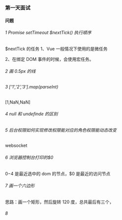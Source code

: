 ### 第一天面试

#### 问题

###### 1 Promise setTimeout $nextTick() 执行顺序

$nextTick 的任务
1、Vue 一般情况下使用的是微任务

2、在绑定 DOM 事件的时候，会使用宏任务。

###### 2 画 0.5px 的线

###### 3 ['1','2','3'].map(parseInt)

[1,NaN,NaN]

###### 4 null 和 undefinde 的区别

###### 5 后台权限如何实现修改权限能对应的角色权限能动态改变

websocket

###### 6 浏览器控制台打印的$0

$0-$4 是最近选中的 dom 的节点，$0 是最近的访问节点

###### 7 画一个六边形

思路：画一个矩形，然后旋转 120 度，总共最后有三个，

###### 8
